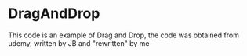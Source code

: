 # DragAndDrop
This code is an example of Drag and Drop, the code was obtained from udemy, written by JB and "rewritten" by me
